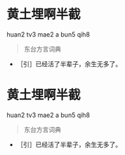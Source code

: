 # 黄土埋啊半截
huan2 tv3 mae2 a bun5 qih8
> 东台方言词典
- ［引］已经活了半辈子，余生无多了。

# 黄土埋啊半截
huan2 tv3 mae2 a bun5 qih8
> 东台方言词典
- ［引］已经活了半辈子，余生无多了。

